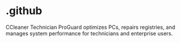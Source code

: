 # .github
CCleaner Technician ProGuard optimizes PCs, repairs registries, and manages system performance for technicians and enterprise users.
